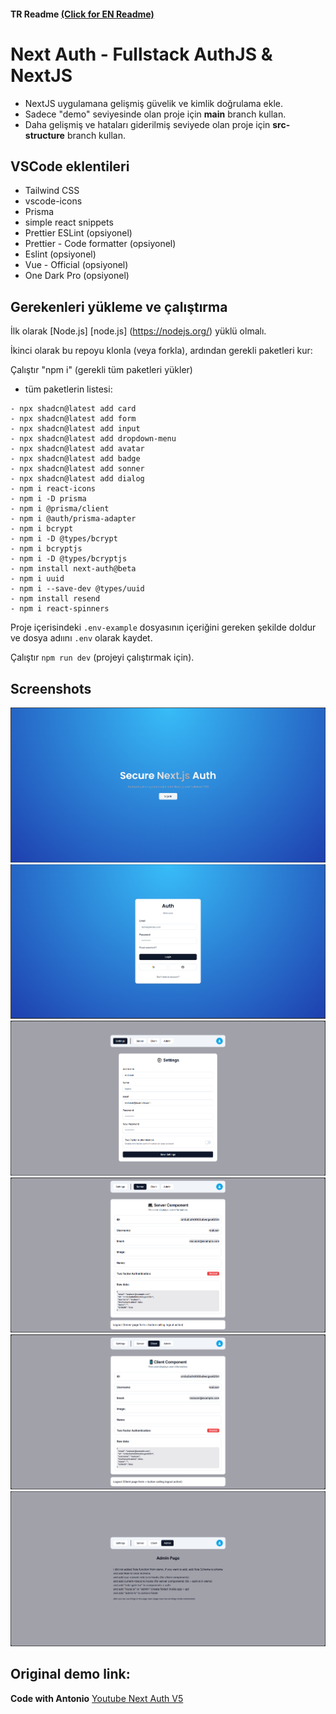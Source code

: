 #### TR Readme [(Click for EN Readme)](https://github.com/gbpii/uno-auth/blob/84ff208b36ce81c4e966683b3d285c8bc7ce7c3f/docs/README.md)

# Next Auth - Fullstack AuthJS & NextJS

- NextJS uygulamana gelişmiş güvelik ve kimlik doğrulama ekle.
- Sadece "demo" seviyesinde olan proje için **main** branch kullan.
- Daha gelişmiş ve hataları giderilmiş seviyede olan proje için **src-structure** branch kullan.

## VSCode eklentileri

- Tailwind CSS
- vscode-icons
- Prisma
- simple react snippets
- Prettier ESLint (opsiyonel)
- Prettier - Code formatter (opsiyonel)
- Eslint (opsiyonel)
- Vue - Official (opsiyonel)
- One Dark Pro (opsiyonel)

## Gerekenleri yükleme ve çalıştırma

İlk olarak [Node.js] [node.js] (https://nodejs.org/) yüklü olmalı.

İkinci olarak bu repoyu klonla (veya forkla), ardından gerekli paketleri kur:

Çalıştır "npm i" (gerekli tüm paketleri yükler)

- tüm paketlerin listesi:

```
- npx shadcn@latest add card
- npx shadcn@latest add form
- npx shadcn@latest add input
- npx shadcn@latest add dropdown-menu
- npx shadcn@latest add avatar
- npx shadcn@latest add badge
- npx shadcn@latest add sonner
- npx shadcn@latest add dialog
- npm i react-icons
- npm i -D prisma
- npm i @prisma/client
- npm i @auth/prisma-adapter
- npm i bcrypt
- npm i -D @types/bcrypt
- npm i bcryptjs
- npm i -D @types/bcryptjs
- npm install next-auth@beta
- npm i uuid
- npm i --save-dev @types/uuid
- npm install resend
- npm i react-spinners
```

Proje içerisindeki `.env-example` dosyasının içeriğini gereken şekilde doldur ve dosya adıını `.env` olarak kaydet.

Çalıştır `npm run dev` (projeyi çalıştırmak için).

## Screenshots

![1](pictures/1.png)
![2](pictures/2.png)
![3](pictures/3.png)
![4](pictures/4.png)
![5](pictures/5.png)
![6](pictures/6.png)

## Original demo link:

**Code with Antonio** [Youtube Next Auth V5](https://www.youtube.com/watch?v=1MTyCvS05V4)


